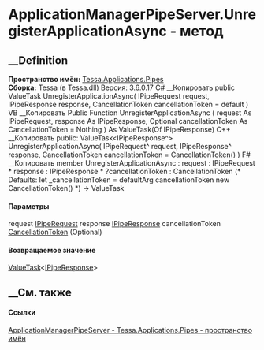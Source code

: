 # ApplicationManagerPipeServer.UnregisterApplicationAsync - метод
##  __Definition
 **Пространство имён:**
[Tessa.Applications.Pipes](N_Tessa_Applications_Pipes.htm)  
 **Сборка:** Tessa (в Tessa.dll) Версия: 3.6.0.17
C# __Копировать
     public ValueTask<IPipeResponse> UnregisterApplicationAsync(
    	IPipeRequest request,
    	IPipeResponse response,
    	CancellationToken cancellationToken = default
    )
VB __Копировать
     Public Function UnregisterApplicationAsync ( 
    	request As IPipeRequest,
    	response As IPipeResponse,
    	Optional cancellationToken As CancellationToken = Nothing
    ) As ValueTask(Of IPipeResponse)
C++ __Копировать
     public:
    ValueTask<IPipeResponse^> UnregisterApplicationAsync(
    	IPipeRequest^ request, 
    	IPipeResponse^ response, 
    	CancellationToken cancellationToken = CancellationToken()
    )
F# __Копировать
     member UnregisterApplicationAsync : 
            request : IPipeRequest * 
            response : IPipeResponse * 
            ?cancellationToken : CancellationToken 
    (* Defaults:
            let _cancellationToken = defaultArg cancellationToken new CancellationToken()
    *)
    -> ValueTask<IPipeResponse> 
#### Параметры
request [IPipeRequest](T_Tessa_Platform_Pipes_IPipeRequest.htm)
response [IPipeResponse](T_Tessa_Platform_Pipes_IPipeResponse.htm)
cancellationToken
[CancellationToken](https://learn.microsoft.com/dotnet/api/system.threading.cancellationtoken)
(Optional)
#### Возвращаемое значение
[ValueTask](https://learn.microsoft.com/dotnet/api/system.threading.tasks.valuetask-1)<[IPipeResponse](T_Tessa_Platform_Pipes_IPipeResponse.htm)>
##  __См. также
#### Ссылки
[ApplicationManagerPipeServer -
](T_Tessa_Applications_Pipes_ApplicationManagerPipeServer.htm)
[Tessa.Applications.Pipes - пространство имён](N_Tessa_Applications_Pipes.htm)
